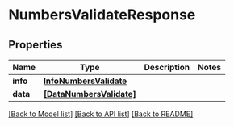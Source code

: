 # NumbersValidateResponse


## Properties
Name | Type | Description | Notes
------------ | ------------- | ------------- | -------------
**info** | [**InfoNumbersValidate**](InfoNumbersValidate.md) |  | 
**data** | [**[DataNumbersValidate]**](DataNumbersValidate.md) |  | 

[[Back to Model list]](../../README.md#models) [[Back to API list]](../../README.md#available-methods) [[Back to README]](../../README.md)


